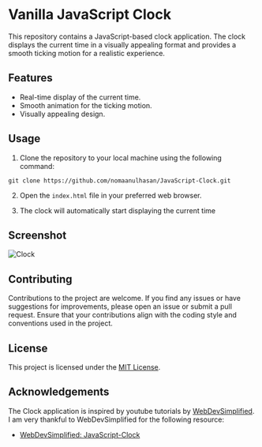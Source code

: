 # Vanilla JavaScript Clock

This repository contains a JavaScript-based clock application. The clock displays the current time in a visually appealing format and provides a smooth ticking motion for a realistic experience.

## Features

- Real-time display of the current time.
- Smooth animation for the ticking motion.
- Visually appealing design.

## Usage

1. Clone the repository to your local machine using the following command:

```git clone https://github.com/nomaanulhasan/JavaScript-Clock.git```


2. Open the `index.html` file in your preferred web browser.

3. The clock will automatically start displaying the current time

## Screenshot

![Clock](/screenshots/analog_clock.png)

## Contributing

Contributions to the project are welcome. If you find any issues or have suggestions for improvements, please open an issue or submit a pull request. Ensure that your contributions align with the coding style and conventions used in the project.

## License

This project is licensed under the [MIT License](/LICENSE).

## Acknowledgements

The Clock application is inspired by youtube tutorials by [WebDevSimplified](https://www.youtube.com/@WebDevSimplified). I am very thankful to WebDevSimplified for the following resource:

- [WebDevSimplified: JavaScript-Clock](https://github.com/WebDevSimplified/JavaScript-Clock)
